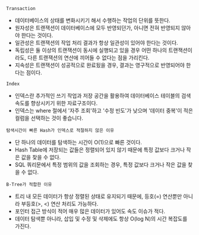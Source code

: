 `Transaction`

- 데이터베이스의 상태를 변화시키기 해서 수행하는 작업의 단위를 뜻한다.
- 원자성은 트랜잭션이 데이터베이스에 모두 반영되던가, 아니면 전혀 반영되지 않아야 한다는 것이다.  
- 일관성은 트랜잭션의 작업 처리 결과가 항상 일관성이 있어야 한다는 것이다. 
- 독립성은 둘 이상의 트랜잭션이 동시에 실행되고 있을 경우 어떤 하나의 트랜잭션이라도, 다른 트랜잭션의 연산에 끼어들 수 없다는 점을 가리킨다.
- 지속성은 트랜잭션이 성공적으로 완료됬을 경우, 결과는 영구적으로 반영되어야 한다는 점이다.

`Index`

- 인덱스란 추가적인 쓰기 작업과 저장 공간을 활용하여 데이터베이스 테이블의 검색 속도를 향상시키기 위한 자료구조이다.
- 인덱스는 where 절에서 '자주 조회'하고 '수정 빈도'가 낮으며 '데이터 중복'이 적은 컬럼을 선택하는 것이 좋습니다.

`탐색시간이 빠른 Hash가 인덱스로 적절하지 않은 이유`

- 단 하나의 데이터를 탐색하는 시간이 O(1)으로 빠른 것이다.
- Hash Table에 저장되는 값들은 정렬되어 있지 않기 때문에 특정 값보다 크거나 작은 값을 찾을 수 없다.
- SQL 쿼리문에서 특정 범위의 값을 조회하는 경우, 특정 값보다 크거나 작은 값을 찾을 수 없다.

`B-Tree가 적합한 이유`

- 트리 내 모든 데이터가 항상 정렬된 상태로 유지되기 때문에, 등호(=) 연산뿐만 아니라 부등호(>, <) 연산 처리도 가능하다.
- 포인터 접근 방식이 적어 매우 많은 데이터가 있어도 속도 이슈가 적다.
- 데이터 탐색뿐 아니라, 삽입 및 수정 및 삭제에도 항상 O(log N)의 시간 복잡도를 가진다.
